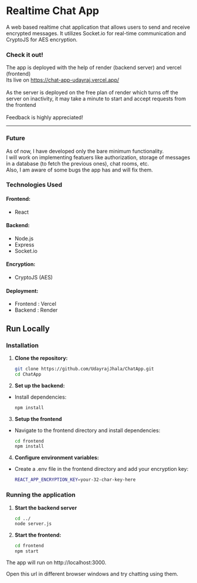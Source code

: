 # Realtime Chat App

A web based realtime chat application that allows users to send and receive encrypted messages. It utilizes Socket.io for real-time communication and CryptoJS for AES encryption.

### Check it out!
The app is deployed with the help of render (backend server) and vercel (frontend)
<br>
Its live on https://chat-app-udayraj.vercel.app/ <br><br>
As the server is deployed on the free plan of render which turns off the server on inactivity, it may take a minute to start and accept requests from the frontend<br><br>
Feedback is highly appreciated!
<hr>


### Future
As of now, I have developed only the bare minimum functionality.<br>
I will work on implementing featuers like authorization, storage of messages in a database (to fetch the previous ones), chat rooms, etc. <br>
Also, I am aware of some bugs the app has and will fix them.

### Technologies Used
#### Frontend:

- React

#### Backend:

- Node.js
- Express
- Socket.io

#### Encryption:
- CryptoJS (AES)

#### Deployment:

- Frontend : Vercel
- Backend : Render

## Run Locally

### Installation

1. **Clone the repository:**

   ```bash
   git clone https://github.com/UdayrajJhala/ChatApp.git
   cd ChatApp

2. **Set up the backend:**

- Install dependencies:

  ```bash
  npm install

3. **Setup the frontend**

- Navigate to the frontend directory and install dependencies:

  ```bash
  cd frontend
  npm install

4. **Configure environment variables:**
- Create a .env file in the frontend directory and add your encryption key:
  
   ```bash
   REACT_APP_ENCRYPTION_KEY=your-32-char-key-here

### Running the application

1. **Start the backend server**
    ```bash
    cd ../
    node server.js

2. **Start the frontend:**
   ```bash
   cd frontend
   npm start
   
The app will run on http://localhost:3000.

Open this url in different browser windows and try chatting using them.


